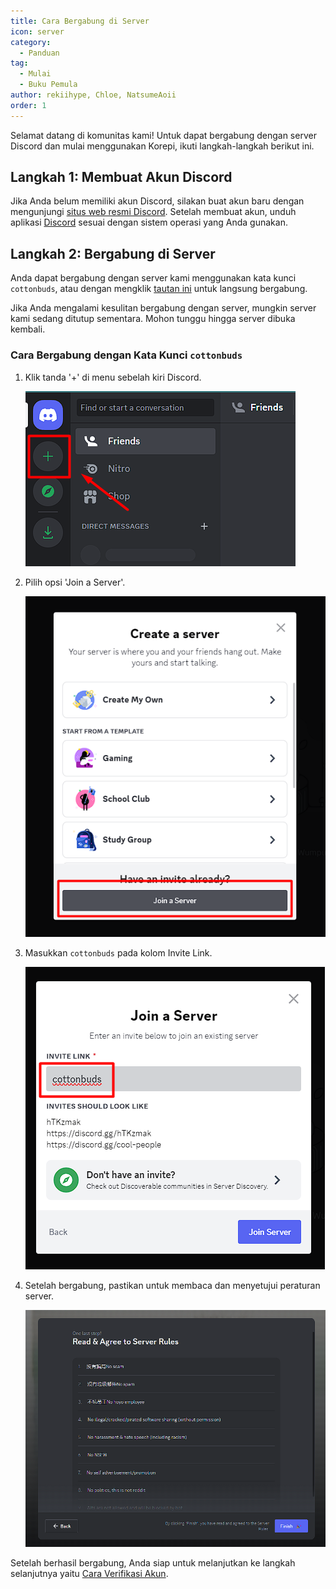 ```yaml
---
title: Cara Bergabung di Server
icon: server
category:
  - Panduan
tag:
  - Mulai
  - Buku Pemula
author: rekiihype, Chloe, NatsumeAoii
order: 1
---
```


Selamat datang di komunitas kami! Untuk dapat bergabung dengan server Discord dan mulai menggunakan Korepi, ikuti langkah-langkah berikut ini.

## Langkah 1: Membuat Akun Discord

Jika Anda belum memiliki akun Discord, silakan buat akun baru dengan mengunjungi [situs web resmi Discord](https://discord.com/). Setelah membuat akun, unduh aplikasi [Discord](https://discord.com/download) sesuai dengan sistem operasi yang Anda gunakan.

## Langkah 2: Bergabung di Server

Anda dapat bergabung dengan server kami menggunakan kata kunci `cottonbuds`, atau dengan mengklik [tautan ini](https://discord.gg/cottonbuds) untuk langsung bergabung.

Jika Anda mengalami kesulitan bergabung dengan server, mungkin server kami sedang ditutup sementara. Mohon tunggu hingga server dibuka kembali.

### Cara Bergabung dengan Kata Kunci `cottonbuds`

1. Klik tanda '+' di menu sebelah kiri Discord.

   ![Join Server](/assets/images/docs/202312/join1.png)

2. Pilih opsi 'Join a Server'.

   ![Join Server](/assets/images/docs/202312/join2.png)

3. Masukkan `cottonbuds` pada kolom Invite Link.

   ![Join Server](/assets/images/docs/202312/join3.png)

4. Setelah bergabung, pastikan untuk membaca dan menyetujui peraturan server.

   ![Join Server](/assets/images/docs/202312/join4.png)

Setelah berhasil bergabung, Anda siap untuk melanjutkan ke langkah selanjutnya yaitu [Cara Verifikasi Akun](verify.md).